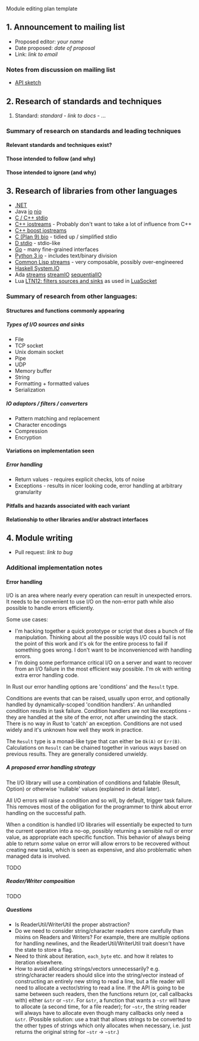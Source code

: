 Module editing plan template

## 1. Announcement to mailing list

  - Proposed editor: _your name_
  - Date proposed: _date of proposal_
  - Link: _link to email_

###  Notes from discussion on mailing list

- [API sketch](https://gist.github.com/brson/5399629)

## 2. Research of standards and techniques

  1. Standard: _standard_
    - _link to docs_
    - ...

### Summary of research on standards and leading techniques
#### Relevant standards and techniques exist?
#### Those intended to follow (and why)
#### Those intended to ignore (and why)

## 3. Research of libraries from other languages

- [.NET](http://msdn.microsoft.com/en-us/library/system.io%28v=vs.71%29.aspx)
- Java [io](http://docs.oracle.com/javase/6/docs/api/java/io/package-summary.html) [nio](http://docs.oracle.com/javase/6/docs/api/java/nio/package-summary.html)
- [C / C++ stdio](http://www.cplusplus.com/reference/cstdio/)
- [C++ iostreams](http://www.cplusplus.com/reference/iostream/) - Probably don't want to take a lot of influence from C++
- [C++ boost iostreams](http://www.boost.org/doc/libs/1_53_0/libs/iostreams/doc/index.html)
- [C (Plan 9) bio](http://swtch.com/usr/local/plan9/include/bio.h) - tidied up / simplified stdio
- [D stdio](http://dlang.org/phobos/std_stdio.html) - stdio-like
- [Go](http://golang.org/pkg/io/) - many fine-grained interfaces
- [Python 3 io](http://docs.python.org/3.2/library/io.html) - includes text/binary division
- [Common Lisp streams](http://www.lispworks.com/documentation/HyperSpec/Body/c_stream.htm) - very composable, possibly over-engineered
- [Haskell System.IO](http://www.haskell.org/ghc/docs/latest/html/libraries/base-4.6.0.1/System-IO.html)
- Ada [streams](http://www.ada-auth.org/standards/12rm/html/RM-13-13-1.html) [streamIO](http://www.ada-auth.org/standards/12rm/html/RM-A-12-1.html) [sequentialIO](http://www.ada-auth.org/standards/12rm/html/RM-A-8-1.html)
- Lua [LTN12: filters sources and sinks](http://lua-users.org/wiki/FiltersSourcesAndSinks) as used in [LuaSocket](http://w3.impa.br/~diego/software/luasocket/ltn12.html)

### Summary of research from other languages:
#### Structures and functions commonly appearing

##### Types of I/O sources and sinks

- File
- TCP socket
- Unix domain socket
- Pipe
- UDP
- Memory buffer
- String
- Formatting + formatted values
- Serialization

##### IO adaptors / filters / converters

- Pattern matching and replacement
- Character encodings
- Compression
- Encryption

#### Variations on implementation seen

##### Error handling

* Return values - requires explicit checks, lots of noise
* Exceptions - results in nicer looking code, error handling at arbitrary granularity

#### Pitfalls and hazards associated with each variant
#### Relationship to other libraries and/or abstract interfaces

## 4. Module writing

  - Pull request: _link to bug_

### Additional implementation notes

#### Error handling

I/O is an area where nearly every operation can result in unexpected errors. It needs to be convenient to use I/O on the non-error path while also possible to handle errors efficiently.

Some use cases:
  * I'm hacking together a quick prototype or script that does a bunch of file manipulation. Thinking about all the possible ways I/O could fail is not the point of this work and it's ok for the entire process to fail if something goes wrong. I don't want to be inconvenienced with handling errors.
  * I'm doing some performance critical I/O on a server and want to recover from an I/O failure in the most efficient way possible. I'm ok with writing extra error handling code.

In Rust our error handling options are 'conditions' and the `Result` type.

Conditions are events that can be raised, usually upon error, and optionally handled by dynamically-scoped 'condition handlers'. An unhandled condition results in task failure. Condition handlers are not like exceptions - they are handled at the site of the error, not after unwinding the stack. There is no way in Rust to 'catch' an exception. Conditions are not used widely and it's unknown how well they work in practice.

The `Result` type is a monad-like type that can either be `Ok(A)` or `Err(B)`. Calculations on `Result` can be chained together in various ways based on previous results. They are generally considered unwieldy.

##### A proposed error handling strategy

The I/O library will use a combination of conditions and fallable (Result, Option) or otherwise 'nullable' values (explained in detail later).

All I/O errors will raise a condition and so will, by default, trigger task failure. This removes most of the obligation for the programmer to think about error handling on the successful path.

When a condition is handled I/O libraries will essentially be expected to turn the current operation into a no-op, possibly returning a sensible null or error value, as appropriate each specific function. This behavior of always being able to return *some* value on error will allow errors to be recovered without creating new tasks, which is seen as expensive, and also problematic when managed data is involved.

TODO

##### Reader/Writer composition

TODO

##### Questions

* Is ReaderUtil/WriterUtil the proper abstraction?
* Do we need to consider string/character readers more carefully than mixins on Readers and Writers? For example, there are multiple options for handling newlines, and the ReaderUtil/WriterUtil trait doesn't have the state to store a flag.
* Need to think about iteration, `each_byte` etc. and how it relates to iteration elsewhere.
* How to avoid allocating strings/vectors unnecessarily? e.g. string/character readers should slice into the string/vector instead of constructing an entirely new string to read a line, but a file reader will need to allocate a vector/string to read a line. If the API is going to be same between such readers, then the functions return (or, call callbacks with) either `&str` or `~str`. For `&str`, a function that wants a `~str` will have to allocate (a second time, for a file reader); for `~str`, the string reader will always have to allocate even though many callbacks only need a `&str`. (Possible solution: use a trait that allows strings to be converted to the other types of strings which only allocates when necessary, i.e. just returns the original string for `~str` -> `~str`.)
